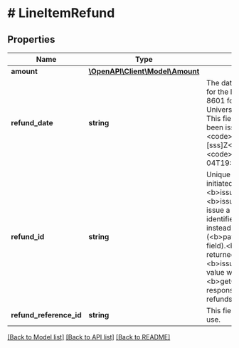 # # LineItemRefund

## Properties

Name | Type | Description | Notes
------------ | ------------- | ------------- | -------------
**amount** | [**\OpenAPI\Client\Model\Amount**](Amount.md) |  | [optional]
**refund_date** | **string** | The date and time that the refund was issued for the line item. This timestamp is in ISO 8601 format, which uses the 24-hour Universal Coordinated Time (UTC) clock. This field is not returned until the refund has been issued. &lt;br&gt;&lt;br&gt;&lt;b&gt;Format:&lt;/b&gt; &lt;code&gt;[YYYY]-[MM]-[DD]T[hh]:[mm]:[ss].[sss]Z&lt;/code&gt; &lt;br&gt;&lt;b&gt;Example:&lt;/b&gt; &lt;code&gt;2015-08-04T19:09:02.768Z&lt;/code&gt; | [optional]
**refund_id** | **string** | Unique identifier of a refund that was initiated for an order&#39;s line item through the &lt;b&gt;issueRefund&lt;/b&gt; method. If the &lt;b&gt;issueRefund&lt;/b&gt; method was used to issue a refund at the order level, this identifier is returned at the order level instead (&lt;b&gt;paymentSummary.refunds.refundId&lt;/b&gt; field).&lt;br&gt;&lt;br&gt; A &lt;b&gt;refundId&lt;/b&gt; value is returned in the response of the &lt;b&gt;issueRefund&lt;/b&gt; method, and this same value will be returned in the &lt;b&gt;getOrder&lt;/b&gt; and &lt;b&gt;getOrders&lt;/b&gt; responses for pending and completed refunds. | [optional]
**refund_reference_id** | **string** | This field is reserved for internal or future use. | [optional]

[[Back to Model list]](../../README.md#models) [[Back to API list]](../../README.md#endpoints) [[Back to README]](../../README.md)
